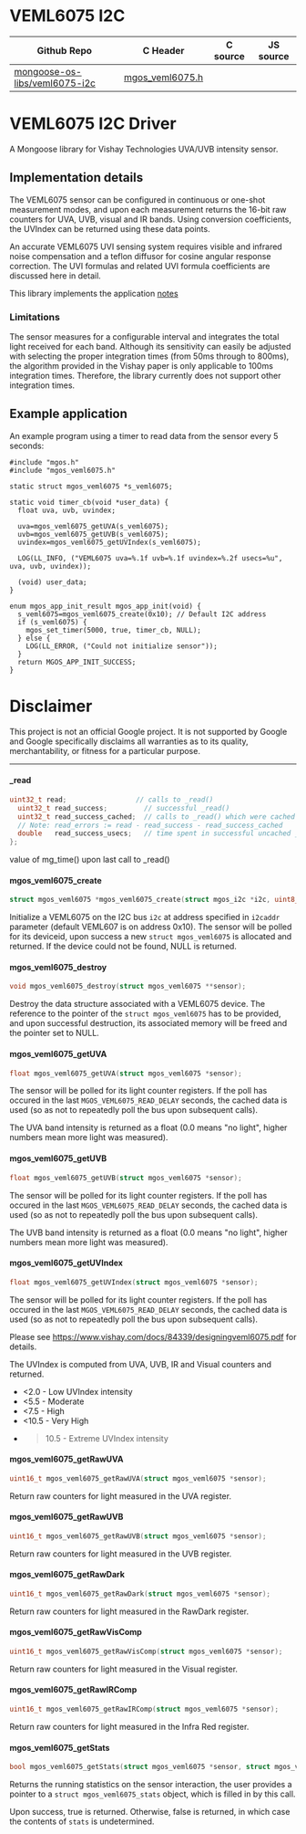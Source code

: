 # VEML6075 I2C
| Github Repo | C Header | C source  | JS source |
| ----------- | -------- | --------  | ----------------- |
| [mongoose-os-libs/veml6075-i2c](https://github.com/mongoose-os-libs/veml6075-i2c) | [mgos_veml6075.h](https://github.com/mongoose-os-libs/veml6075-i2c/tree/master/include/mgos_veml6075.h) | &nbsp;  | &nbsp;         |

# VEML6075 I2C Driver

A Mongoose library for Vishay Technologies UVA/UVB intensity sensor.

## Implementation details

The VEML6075 sensor can be configured in continuous or one-shot measurement
modes, and upon each measurement returns the 16-bit raw counters for UVA, UVB,
visual and IR bands. Using conversion coefficients, the UVIndex can be returned
using these data points.

An accurate VEML6075 UVI sensing system requires visible and infrared noise
compensation and a teflon diffusor for cosine angular response correction. The
UVI formulas and related UVI formula coefficients are discussed here in detail.

This library implements the application [notes](https://www.vishay.com/docs/84339/designingveml6075.pdf)

### Limitations

The sensor measures for a configurable interval and integrates the total light
received for each band. Although its sensitivity can easily be adjusted with
selecting the proper integration times (from 50ms through to 800ms), the
algorithm provided in the Vishay paper is only applicable to 100ms integration
times. Therefore, the library currently does not support other integration
times.

## Example application

An example program using a timer to read data from the sensor every 5 seconds:

```
#include "mgos.h"
#include "mgos_veml6075.h"

static struct mgos_veml6075 *s_veml6075;

static void timer_cb(void *user_data) {
  float uva, uvb, uvindex;

  uva=mgos_veml6075_getUVA(s_veml6075);
  uvb=mgos_veml6075_getUVB(s_veml6075);
  uvindex=mgos_veml6075_getUVIndex(s_veml6075);

  LOG(LL_INFO, ("VEML6075 uva=%.1f uvb=%.1f uvindex=%.2f usecs=%u", uva, uvb, uvindex));

  (void) user_data;
}

enum mgos_app_init_result mgos_app_init(void) {
  s_veml6075=mgos_veml6075_create(0x10); // Default I2C address
  if (s_veml6075) {
    mgos_set_timer(5000, true, timer_cb, NULL);
  } else {
    LOG(LL_ERROR, ("Could not initialize sensor"));
  }
  return MGOS_APP_INIT_SUCCESS;
}
```


# Disclaimer

This project is not an official Google project. It is not supported by Google
and Google specifically disclaims all warranties as to its quality,
merchantability, or fitness for a particular purpose.


 ----- 
#### _read

```c
uint32_t read;                 // calls to _read()
  uint32_t read_success;         // successful _read()
  uint32_t read_success_cached;  // calls to _read() which were cached
  // Note: read_errors := read - read_success - read_success_cached
  double   read_success_usecs;   // time spent in successful uncached _read()
};
```
value of mg_time() upon last call to _read()
#### mgos_veml6075_create

```c
struct mgos_veml6075 *mgos_veml6075_create(struct mgos_i2c *i2c, uint8_t i2caddr);
```

Initialize a VEML6075 on the I2C bus `i2c` at address specified in `i2caddr`
parameter (default VEML607 is on address 0x10). The sensor will be polled for
its deviceid, upon success a new `struct mgos_veml6075` is allocated and
returned. If the device could not be found, NULL is returned.
 
#### mgos_veml6075_destroy

```c
void mgos_veml6075_destroy(struct mgos_veml6075 **sensor);
```

Destroy the data structure associated with a VEML6075 device. The reference
to the pointer of the `struct mgos_veml6075` has to be provided, and upon
successful destruction, its associated memory will be freed and the pointer
set to NULL.
 
#### mgos_veml6075_getUVA

```c
float mgos_veml6075_getUVA(struct mgos_veml6075 *sensor);
```

The sensor will be polled for its light counter registers. If the poll has
occured in the last `MGOS_VEML6075_READ_DELAY` seconds, the cached data is
used (so as not to repeatedly poll the bus upon subsequent calls).

The UVA band intensity is returned as a float (0.0 means "no light", higher
numbers mean more light was measured).
 
#### mgos_veml6075_getUVB

```c
float mgos_veml6075_getUVB(struct mgos_veml6075 *sensor);
```

The sensor will be polled for its light counter registers. If the poll has
occured in the last `MGOS_VEML6075_READ_DELAY` seconds, the cached data is
used (so as not to repeatedly poll the bus upon subsequent calls).

The UVB band intensity is returned as a float (0.0 means "no light", higher
numbers mean more light was measured).
 
#### mgos_veml6075_getUVIndex

```c
float mgos_veml6075_getUVIndex(struct mgos_veml6075 *sensor);
```

The sensor will be polled for its light counter registers. If the poll has
occured in the last `MGOS_VEML6075_READ_DELAY` seconds, the cached data is
used (so as not to repeatedly poll the bus upon subsequent calls).

Please see https://www.vishay.com/docs/84339/designingveml6075.pdf for
details.

The UVIndex is computed from UVA, UVB, IR and Visual counters and returned.
*   <2.0  - Low UVIndex intensity
*   <5.5  - Moderate
*   <7.5  - High
*   <10.5 - Very High
*   >10.5 - Extreme UVIndex intensity

 
#### mgos_veml6075_getRawUVA

```c
uint16_t mgos_veml6075_getRawUVA(struct mgos_veml6075 *sensor);
```

Return raw counters for light measured in the UVA register.
 
#### mgos_veml6075_getRawUVB

```c
uint16_t mgos_veml6075_getRawUVB(struct mgos_veml6075 *sensor);
```

Return raw counters for light measured in the UVB register.
 
#### mgos_veml6075_getRawDark

```c
uint16_t mgos_veml6075_getRawDark(struct mgos_veml6075 *sensor);
```

Return raw counters for light measured in the RawDark register.
 
#### mgos_veml6075_getRawVisComp

```c
uint16_t mgos_veml6075_getRawVisComp(struct mgos_veml6075 *sensor);
```

Return raw counters for light measured in the Visual register.
 
#### mgos_veml6075_getRawIRComp

```c
uint16_t mgos_veml6075_getRawIRComp(struct mgos_veml6075 *sensor);
```

Return raw counters for light measured in the Infra Red register.
 
#### mgos_veml6075_getStats

```c
bool mgos_veml6075_getStats(struct mgos_veml6075 *sensor, struct mgos_veml6075_stats *stats);
```

Returns the running statistics on the sensor interaction, the user provides
a pointer to a `struct mgos_veml6075_stats` object, which is filled in by this
call.

Upon success, true is returned. Otherwise, false is returned, in which case
the contents of `stats` is undetermined.
 
